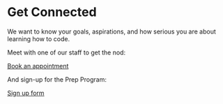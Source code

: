 # Get Connected

We want to know your goals, aspirations, and how serious you are about learning how to code. 

Meet with one of our staff to get the nod:  

[Book an appointment](https://operationspark-prep.youcanbook.me/)

And sign-up for the Prep Program:  

[Sign up form](https://docs.google.com/forms/d/1Tcv5tMMLUU3sA59cV2Q-5DrO8G4M4ufhi1dukoOZ8kM/viewform?usp=send_form)